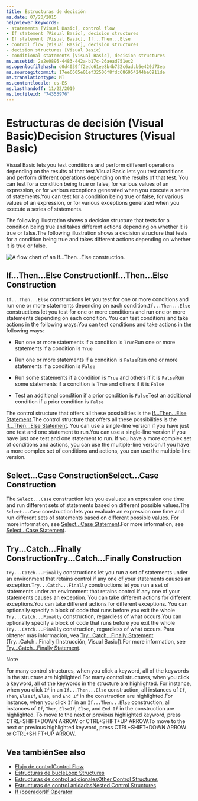 ```yaml
---
title: Estructuras de decisión
ms.date: 07/20/2015
helpviewer_keywords:
- statements [Visual Basic], control flow
- If statement [Visual Basic], decision structures
- If statement [Visual Basic], If...Then...Else
- control flow [Visual Basic], decision structures
- decision structures [Visual Basic]
- conditional statements [Visual Basic], decision structures
ms.assetid: 2e2e0895-4483-442a-b17c-26aead751ec2
ms.openlocfilehash: d0d4039ff2edc61ee8b4b732c6adcb6e420d73ea
ms.sourcegitcommit: 17ee6605e01ef32506f8fdc686954244ba6911de
ms.translationtype: MT
ms.contentlocale: es-ES
ms.lasthandoff: 11/22/2019
ms.locfileid: "74353976"
---
```

# <a name="decision-structures-visual-basic"></a><span data-ttu-id="cfbdc-102">Estructuras de decisión (Visual Basic)</span><span class="sxs-lookup"><span data-stu-id="cfbdc-102">Decision Structures (Visual Basic)</span></span>
<span data-ttu-id="cfbdc-103">Visual Basic lets you test conditions and perform different operations depending on the results of that test.</span><span class="sxs-lookup"><span data-stu-id="cfbdc-103">Visual Basic lets you test conditions and perform different operations depending on the results of that test.</span></span> <span data-ttu-id="cfbdc-104">You can test for a condition being true or false, for various values of an expression, or for various exceptions generated when you execute a series of statements.</span><span class="sxs-lookup"><span data-stu-id="cfbdc-104">You can test for a condition being true or false, for various values of an expression, or for various exceptions generated when you execute a series of statements.</span></span>  
  
 <span data-ttu-id="cfbdc-105">The following illustration shows a decision structure that tests for a condition being true and takes different actions depending on whether it is true or false.</span><span class="sxs-lookup"><span data-stu-id="cfbdc-105">The following illustration shows a decision structure that tests for a condition being true and takes different actions depending on whether it is true or false.</span></span>  
  
 ![A flow chart of an If...Then...Else construction.](./media/decision-structures/if-then-else-construction.gif)  
  
## <a name="ifthenelse-construction"></a><span data-ttu-id="cfbdc-107">If...Then...Else Construction</span><span class="sxs-lookup"><span data-stu-id="cfbdc-107">If...Then...Else Construction</span></span>  
 <span data-ttu-id="cfbdc-108">`If...Then...Else` constructions let you test for one or more conditions and run one or more statements depending on each condition.</span><span class="sxs-lookup"><span data-stu-id="cfbdc-108">`If...Then...Else` constructions let you test for one or more conditions and run one or more statements depending on each condition.</span></span> <span data-ttu-id="cfbdc-109">You can test conditions and take actions in the following ways:</span><span class="sxs-lookup"><span data-stu-id="cfbdc-109">You can test conditions and take actions in the following ways:</span></span>  
  
- <span data-ttu-id="cfbdc-110">Run one or more statements if a condition is `True`</span><span class="sxs-lookup"><span data-stu-id="cfbdc-110">Run one or more statements if a condition is `True`</span></span>  
  
- <span data-ttu-id="cfbdc-111">Run one or more statements if a condition is `False`</span><span class="sxs-lookup"><span data-stu-id="cfbdc-111">Run one or more statements if a condition is `False`</span></span>  
  
- <span data-ttu-id="cfbdc-112">Run some statements if a condition is `True` and others if it is `False`</span><span class="sxs-lookup"><span data-stu-id="cfbdc-112">Run some statements if a condition is `True` and others if it is `False`</span></span>  
  
- <span data-ttu-id="cfbdc-113">Test an additional condition if a prior condition is `False`</span><span class="sxs-lookup"><span data-stu-id="cfbdc-113">Test an additional condition if a prior condition is `False`</span></span>  
  
 <span data-ttu-id="cfbdc-114">The control structure that offers all these possibilities is the [If...Then...Else Statement](../../../../visual-basic/language-reference/statements/if-then-else-statement.md).</span><span class="sxs-lookup"><span data-stu-id="cfbdc-114">The control structure that offers all these possibilities is the [If...Then...Else Statement](../../../../visual-basic/language-reference/statements/if-then-else-statement.md).</span></span> <span data-ttu-id="cfbdc-115">You can use a single-line version if you have just one test and one statement to run.</span><span class="sxs-lookup"><span data-stu-id="cfbdc-115">You can use a single-line version if you have just one test and one statement to run.</span></span> <span data-ttu-id="cfbdc-116">If you have a more complex set of conditions and actions, you can use the multiple-line version.</span><span class="sxs-lookup"><span data-stu-id="cfbdc-116">If you have a more complex set of conditions and actions, you can use the multiple-line version.</span></span>  
  
## <a name="selectcase-construction"></a><span data-ttu-id="cfbdc-117">Select...Case Construction</span><span class="sxs-lookup"><span data-stu-id="cfbdc-117">Select...Case Construction</span></span>  
 <span data-ttu-id="cfbdc-118">The `Select...Case` construction lets you evaluate an expression one time and run different sets of statements based on different possible values.</span><span class="sxs-lookup"><span data-stu-id="cfbdc-118">The `Select...Case` construction lets you evaluate an expression one time and run different sets of statements based on different possible values.</span></span> <span data-ttu-id="cfbdc-119">For more information, see [Select...Case Statement](../../../../visual-basic/language-reference/statements/select-case-statement.md).</span><span class="sxs-lookup"><span data-stu-id="cfbdc-119">For more information, see [Select...Case Statement](../../../../visual-basic/language-reference/statements/select-case-statement.md).</span></span>  
  
## <a name="trycatchfinally-construction"></a><span data-ttu-id="cfbdc-120">Try...Catch...Finally Construction</span><span class="sxs-lookup"><span data-stu-id="cfbdc-120">Try...Catch...Finally Construction</span></span>  
 <span data-ttu-id="cfbdc-121">`Try...Catch...Finally` constructions let you run a set of statements under an environment that retains control if any one of your statements causes an exception.</span><span class="sxs-lookup"><span data-stu-id="cfbdc-121">`Try...Catch...Finally` constructions let you run a set of statements under an environment that retains control if any one of your statements causes an exception.</span></span> <span data-ttu-id="cfbdc-122">You can take different actions for different exceptions.</span><span class="sxs-lookup"><span data-stu-id="cfbdc-122">You can take different actions for different exceptions.</span></span> <span data-ttu-id="cfbdc-123">You can optionally specify a block of code that runs before you exit the whole `Try...Catch...Finally` construction, regardless of what occurs.</span><span class="sxs-lookup"><span data-stu-id="cfbdc-123">You can optionally specify a block of code that runs before you exit the whole `Try...Catch...Finally` construction, regardless of what occurs.</span></span> <span data-ttu-id="cfbdc-124">Para obtener más información, vea [Try...Catch...Finally Statement](../../../../visual-basic/language-reference/statements/try-catch-finally-statement.md) (Try...Catch...Finally [Instrucción, Visual Basic]).</span><span class="sxs-lookup"><span data-stu-id="cfbdc-124">For more information, see [Try...Catch...Finally Statement](../../../../visual-basic/language-reference/statements/try-catch-finally-statement.md).</span></span>  
  
> [!NOTE]
> <span data-ttu-id="cfbdc-125">For many control structures, when you click a keyword, all of the keywords in the structure are highlighted.</span><span class="sxs-lookup"><span data-stu-id="cfbdc-125">For many control structures, when you click a keyword, all of the keywords in the structure are highlighted.</span></span> <span data-ttu-id="cfbdc-126">For instance, when you click `If` in an `If...Then...Else` construction, all instances of `If`, `Then`, `ElseIf`, `Else`, and `End If` in the construction are highlighted.</span><span class="sxs-lookup"><span data-stu-id="cfbdc-126">For instance, when you click `If` in an `If...Then...Else` construction, all instances of `If`, `Then`, `ElseIf`, `Else`, and `End If` in the construction are highlighted.</span></span> <span data-ttu-id="cfbdc-127">To move to the next or previous highlighted keyword, press CTRL+SHIFT+DOWN ARROW or CTRL+SHIFT+UP ARROW.</span><span class="sxs-lookup"><span data-stu-id="cfbdc-127">To move to the next or previous highlighted keyword, press CTRL+SHIFT+DOWN ARROW or CTRL+SHIFT+UP ARROW.</span></span>  
  
## <a name="see-also"></a><span data-ttu-id="cfbdc-128">Vea también</span><span class="sxs-lookup"><span data-stu-id="cfbdc-128">See also</span></span>

- [<span data-ttu-id="cfbdc-129">Flujo de control</span><span class="sxs-lookup"><span data-stu-id="cfbdc-129">Control Flow</span></span>](../../../../visual-basic/programming-guide/language-features/control-flow/index.md)
- [<span data-ttu-id="cfbdc-130">Estructuras de bucle</span><span class="sxs-lookup"><span data-stu-id="cfbdc-130">Loop Structures</span></span>](../../../../visual-basic/programming-guide/language-features/control-flow/loop-structures.md)
- [<span data-ttu-id="cfbdc-131">Estructuras de control adicionales</span><span class="sxs-lookup"><span data-stu-id="cfbdc-131">Other Control Structures</span></span>](../../../../visual-basic/programming-guide/language-features/control-flow/other-control-structures.md)
- [<span data-ttu-id="cfbdc-132">Estructuras de control anidadas</span><span class="sxs-lookup"><span data-stu-id="cfbdc-132">Nested Control Structures</span></span>](../../../../visual-basic/programming-guide/language-features/control-flow/nested-control-structures.md)
- [<span data-ttu-id="cfbdc-133">If (operador)</span><span class="sxs-lookup"><span data-stu-id="cfbdc-133">If Operator</span></span>](../../../../visual-basic/language-reference/operators/if-operator.md)
